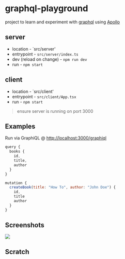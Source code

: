 # graphql-playground

project to learn and experiment with [graphql](https://graphql.org/) using [Apollo](https://www.apollographql.com/)

## server

* location - `src/server'
* entrypoint - `src/server/index.ts`
* dev (reload on change) - `npm run dev`
* run - `npm start`

## client

* location - `src/client'
* entrypoint - `src/client/App.tsx`
* run - `npm start`

> ensure server is running on port 3000

## Examples

Run via GraphiQL @ <http://localhost:3000/graphiql>

```js
query {
  books {
    id,
    title,
    author
  }
}

mutation {
  createBook(title: "How To", author: "John Doe") {
    id,
    title
    author
  }
}
```

## Screenshots

![](https://www.evernote.com/l/AAEb4fvY3TtOUK1cIiahAMyfy3Hg1dv2l60B/image.png)

## Scratch

```



```